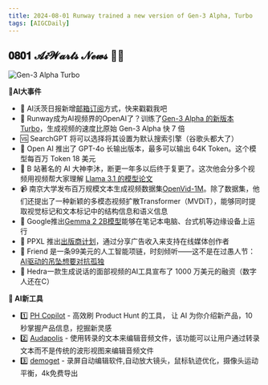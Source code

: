 ```yaml
---
title: 2024-08-01 Runway trained a new version of Gen-3 Alpha, Turbo
tags: [AIGCDaily]
---
```

## 𝟎𝟖𝟎𝟏 𝓐𝓲𝓦𝓪𝓻𝓽𝓼 𝓝𝓮𝔀𝓼  🧙📰 

![Gen-3 Alpha Turbo](https://cdn.jsdelivr.net/gh/donttal/imgbed/img/1_bEnVrdi2-VJ1Qqo0bduWyg.jpg)

**🤯AI大事件**

- 📮 AI沃茨日报新增[邮箱订阅](https://quail.ink/aiwarts101)方式，快来戳戳我吧
- 🦌 Runway成为AI视频界的OpenAI了？训练了[Gen-3 Alpha 的新版本 Turbo](https://x.com/runwayml/status/1818685167948435968)，生成视频的速度比原始 Gen-3 Alpha 快 7 倍
- 🆚 SearchGPT 将可以选择将其设置为默认搜索引擎（谷歌头都大了）
- 👊 Open AI 推出了 GPT-4o 长输出版本，最多可以输出 64K Token。这个模型每百万 Token 18 美元
- 🎉 B 站著名的 AI 大神李沐，断更一年多以后终于复更了。这次他会分多个视频用视频帮大家理解 [Llama 3.1 的模型论文](https://www.bilibili.com/video/BV1WM4m1y7Uh/)
- 📹 南京大学发布百万规模文本生成视频数据集[OpenVid-1M](https://mp.weixin.qq.com/s/mf9UrXh3Y4YWei0XSLPAPg)。除了数据集，他们还提出了一种新颖的多模态视频扩散Transformer（MVDiT），能够同时提取视觉标记和文本标记中的结构信息和语义信息
- 📓 Google推出[Gemma 2 2B模型](https://x.com/GoogleDeepMind/status/1818681376323096994)能够在笔记本电脑、台式机等边缘设备上运行
- 📕 PPXL 推出[出版商计划](https://aitoolsclub.com/perplexity-introduces-publishers-program-to-support-online-media-creators-by-sharing-ad-revenue/)，通过分享广告收入来支持在线媒体创作者
- 👬 Friend 是一条99美元的人工智能项链，时刻倾听——这不是在过愚人节：[AI驱动的吊坠想要对抗孤独](https://www.tomsguide.com/ai/friend-is-a-dollar99-ai-necklace-that-wants-to-help-you-remake-the-movie-her)
- 👄 Hedra一款生成说话的面部视频的AI工具宣布了 1000 万美元的融资（数字人还在C）


**🧰 AI新工具**

- 1️⃣ [PH Copilot](https://x.com/weijunext/status/1817557160022462721?s=12) - 高效刷 Product Hunt 的工具， 让 AI 为你介绍新产品，10 秒掌握产品信息，挖掘新灵感
- 2️⃣ [Audapolis](https://github.com/bugbakery/audapolis) - 使用转录的文本来编辑音频文件，该功能可以让用户通过转录文本而不是传统的波形视图来编辑音频文件
- 3️⃣ [demoget](https://www.demoget.com/) - 录屏自动编辑软件,自动放大镜头，鼠标轨迹优化，摄像头运动平衡，4k免费导出
